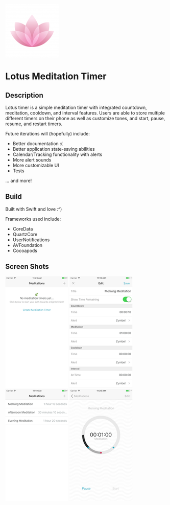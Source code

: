 ![Logo](./Media.xcassets/AppIcon.appiconset/Icon-App-83.5x83.5@2x.png)

# Lotus Meditation Timer

## Description

Lotus timer is a simple meditation timer with integrated countdown, meditation, cooldown, and interval features. Users are able to store multiple different timers on their phone as well as customize tones, and start, pause, resume, and restart timers. 

Future iterations will (hopefully) include: 
* Better documentation :(
* Better application state-saving abilities
* Calendar/Tracking functionality with alerts
* More alert sounds
* More customizable UI
* Tests

... and more!

## Build

Built with Swift and love :^)

Frameworks used include: 
* CoreData
* QuartzCore
* UserNotifications
* AVFoundation
* Cocoapods

## Screen Shots

![ScreenShot 1](./ScreenShots/TableEmpty.png)
![ScreenShot 4](./ScreenShots/Edit.png)
![ScreenShot 2](./ScreenShots/TableFull.png)
![ScreenShot 3](./ScreenShots/Timer.png)




